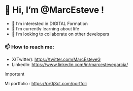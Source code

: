 # 👋 Hi, I’m @MarcEsteve !
- 👀 I’m interested in DIGITAL Formation
- 🌱 I’m currently learning about life
- 💞️ I’m looking to collaborate on other developers

### 📫 How to reach me:
- X(Twitter): https://twitter.com/MarcEsteveG
- LinkedIn: https://www.linkedin.com/in/marcestevegarcia/

>[!IMPORTANT]
> Mi portfolio : https://pr0j3ct.com/portfoli